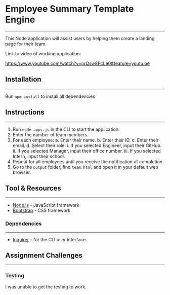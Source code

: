 # Employee Summary Template Engine
---
This Node application will assist users by helping them create a landing page for their team.

Link to video of working application:

https://www.youtube.com/watch?v=orQsw8PcLe0&feature=youtu.be

## Installation
---
Run `npm install` to install all dependencies

## Instructions
---
1. Run `node apps.js` in the CLI to start the application.
2. Enter the number of team members.
3. For each employee:
    a. Enter their name.
    b. Enter their ID.
    c. Enter their email.
    d. Select their role.
        i. If you selected Engineer, input their GitHub. 
        ii. If you selected Manager, input their office number. 
        iii. If you selected Intern, input their school.
8. Repeat for all employees until you receive the notification of completion. 
9. Go to the `output` folder, find `team.html` and open it in your default web browser.

## Tool & Resources
---
* [Node.js](https://nodejs.org/en/) - JavaScript framework
* [Bootstrap](https://getbootstrap.com/) - CSS framework

### Dependencies
---
* [Inquirer](https://www.npmjs.com/package/inquirer) - for the CLI user interface.

## Assignment Challenges
---
### Testing

I was unable to get the testing to work.
